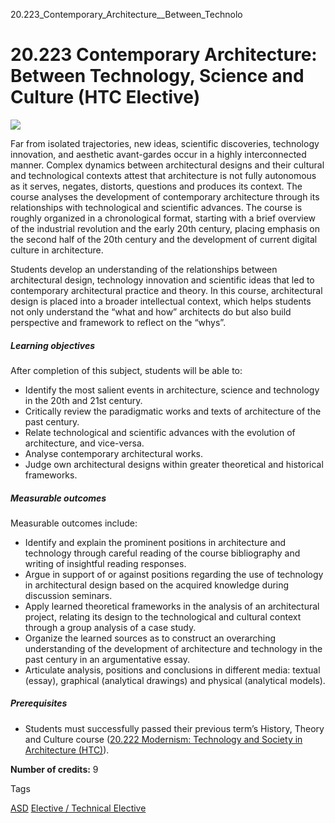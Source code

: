 20.223_Contemporary_Architecture__Between_Technolo



20.223 Contemporary Architecture: Between Technology, Science and Culture (HTC Elective)
========================================================================================

![](https://www.sutd.edu.sg/wp-content/uploads/2024/12/20.004_2b5ebe.jpeg)

Far from isolated trajectories, new ideas, scientific discoveries, technology innovation, and aesthetic avant-gardes occur in a highly interconnected manner. Complex dynamics between architectural designs and their cultural and technological contexts attest that architecture is not fully autonomous as it serves, negates, distorts, questions and produces its context. The course analyses the development of contemporary architecture through its relationships with technological and scientific advances. The course is roughly organized in a chronological format, starting with a brief overview of the industrial revolution and the early 20th century, placing emphasis on the second half of the 20th century and the development of current digital culture in architecture.

Students develop an understanding of the relationships between architectural design, technology innovation and scientific ideas that led to contemporary architectural practice and theory. In this course, architectural design is placed into a broader intellectual context, which helps students not only understand the “what and how” architects do but also build perspective and framework to reflect on the “whys”.

##### **Learning objectives**

After completion of this subject, students will be able to:

* Identify the most salient events in architecture, science and technology in the 20th and 21st century.
* Critically review the paradigmatic works and texts of architecture of the past century.
* Relate technological and scientific advances with the evolution of architecture, and vice-versa.
* Analyse contemporary architectural works.
* Judge own architectural designs within greater theoretical and historical frameworks.

##### **Measurable outcomes**

Measurable outcomes include:

* Identify and explain the prominent positions in architecture and technology through careful reading of the course bibliography and writing of insightful reading responses.
* Argue in support of or against positions regarding the use of technology in architectural design based on the acquired knowledge during discussion seminars.
* Apply learned theoretical frameworks in the analysis of an architectural project, relating its design to the technological and cultural context through a group analysis of a case study.
* Organize the learned sources as to construct an overarching understanding of the development of architecture and technology in the past century in an argumentative essay.
* Articulate analysis, positions and conclusions in different media: textual (essay), graphical (analytical drawings) and physical (analytical models).

##### **Prerequisites**

* Students must successfully passed their previous term’s History, Theory and Culture course ([20.222 Modernism: Technology and Society in Architecture (HTC)](/course/20-222-modernism-technology-and-society-in-architecture-htc)).

**Number of credits:** 9

Tags

[ASD](/education/undergraduate/courses/?pillar-cluster=1167)
[Elective / Technical Elective](/education/undergraduate/courses/?course-type=853)

